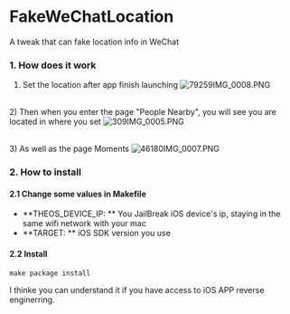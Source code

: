 # FakeWeChatLocation
A tweak that can fake location info in WeChat

### 1. How does it work
1) Set the location after app finish launching
![79259IMG_0008.PNG](http://pandarazone.qiniudn.com/79259IMG_0008.PNG?imageView2/2/w/600)

<br>2) Then when you enter the page "People Nearby", you will see you are located in where you set
![309IMG_0005.PNG](http://pandarazone.qiniudn.com/309IMG_0005.PNG?imageView2/2/w/600)

<br>3) As well as the page Moments
![46180IMG_0007.PNG](http://pandarazone.qiniudn.com/46180IMG_0007.PNG?imageView2/2/w/600)

### 2. How to install
#### 2.1 Change some values in Makefile
* **THEOS_DEVICE_IP: ** You JailBreak iOS device's ip, staying in the same wifi network with your mac
* **TARGET: ** iOS SDK version you use

#### 2.2 Install
```
make package install
```
I thinke you can understand it if you have access to iOS APP reverse enginerring.

